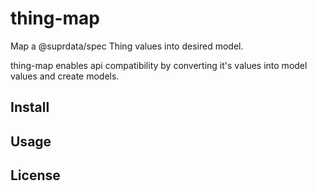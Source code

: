 # thing-map

Map a @suprdata/spec Thing values into desired model.

thing-map enables api compatibility by converting it's values into model values and create models.

## Install

## Usage

## License
